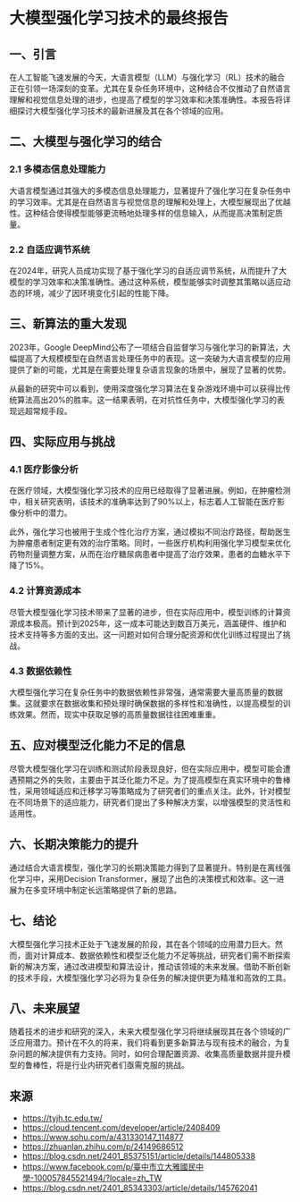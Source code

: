 # 大模型强化学习技术的最终报告

## 一、引言

在人工智能飞速发展的今天，大语言模型（LLM）与强化学习（RL）技术的融合正在引领一场深刻的变革。尤其在复杂任务环境中，这种结合不仅推动了自然语言理解和视觉信息处理的进步，也提高了模型的学习效率和决策准确性。本报告将详细探讨大模型强化学习技术的最新进展及其在各个领域的应用。

## 二、大模型与强化学习的结合

### 2.1 多模态信息处理能力

大语言模型通过其强大的多模态信息处理能力，显著提升了强化学习在复杂任务中的学习效率。尤其是在自然语言与视觉信息的理解和处理上，大模型展现出了优越性。这种结合使得模型能够更流畅地处理多样的信息输入，从而提高决策制定质量。

### 2.2 自适应调节系统

在2024年，研究人员成功实现了基于强化学习的自适应调节系统，从而提升了大模型的学习效率和决策准确性。通过这种系统，模型能够实时调整其策略以适应动态的环境，减少了因环境变化引起的性能下降。

## 三、新算法的重大发现

2023年，Google DeepMind公布了一项结合自监督学习与强化学习的新算法，大幅提高了大规模模型在自然语言处理任务中的表现。这一突破为大语言模型的应用提供了新的可能，尤其是在需要处理复杂语言现象的场景中，展现了显著的优势。

从最新的研究中可以看到，使用深度强化学习算法在复杂游戏环境中可以获得比传统算法高出20%的胜率。这一结果表明，在对抗性任务中，大模型强化学习的表现远超常规手段。

## 四、实际应用与挑战

### 4.1 医疗影像分析

在医疗领域，大模型强化学习技术的应用已经取得了显著进展。例如，在肿瘤检测中，相关研究表明，该技术的准确率达到了90%以上，标志着人工智能在医疗影像分析中的潜力。

此外，强化学习也被用于生成个性化治疗方案，通过模拟不同治疗路径，帮助医生为肿瘤患者制定更有效的治疗策略。同时，一些医疗机构利用强化学习模型来优化药物剂量调整方案，从而在治疗糖尿病患者中提高了治疗效果，患者的血糖水平下降了15%。

### 4.2 计算资源成本

尽管大模型强化学习技术带来了显著的进步，但在实际应用中，模型训练的计算资源成本极高。预计到2025年，这一成本可能达到数百万美元，涵盖硬件、维护和技术支持等多方面的支出。这一问题对如何合理分配资源和优化训练过程提出了挑战。

### 4.3 数据依赖性

大模型强化学习在复杂任务中的数据依赖性非常强，通常需要大量高质量的数据集。这就要求在数据收集和预处理时确保数据的多样性和准确性，以提高模型的训练效果。然而，现实中获取足够的高质量数据往往困难重重。

## 五、应对模型泛化能力不足的信息

尽管大模型强化学习在训练和测试阶段表现良好，但在实际应用中，模型可能会遭遇预期之外的失败，主要由于其泛化能力不足。为了提高模型在真实环境中的鲁棒性，采用领域适应和迁移学习等策略成为了研究者们的重点关注。此外，针对模型在不同场景下的适应能力，研究者们提出了多种解决方案，以增强模型的灵活性和适用性。

## 六、长期决策能力的提升

通过结合大语言模型，强化学习的长期决策能力得到了显著提升。特别是在离线强化学习中，采用Decision Transformer，展现了出色的决策模式和效率。这一进展为在多变环境中制定长远策略提供了新的思路。

## 七、结论

大模型强化学习技术正处于飞速发展的阶段，其在各个领域的应用潜力巨大。然而，面对计算成本、数据依赖性和模型泛化能力不足等挑战，研究者们需不断探索新的解决方案，通过改进模型和算法设计，推动该领域的未来发展。借助不断创新的技术手段，大模型强化学习必将为复杂任务的解决提供更为精准和高效的工具。

## 八、未来展望

随着技术的进步和研究的深入，未来大模型强化学习将继续展现其在各个领域的广泛应用潜力。预计在不久的将来，我们将看到更多新算法与现有技术的融合，为复杂问题的解决提供有力支持。同时，如何合理配置资源、收集高质量数据并提升模型的鲁棒性，将是行业内研究者们亟需克服的挑战。


## 来源

- https://tyjh.tc.edu.tw/
- https://cloud.tencent.com/developer/article/2408409
- https://www.sohu.com/a/431330147_114877
- https://zhuanlan.zhihu.com/p/24149686512
- https://blog.csdn.net/2401_85375151/article/details/144805338
- https://www.facebook.com/p/臺中市立大雅國民中學-100057845521494/?locale=zh_TW
- https://blog.csdn.net/2401_85343303/article/details/145762041